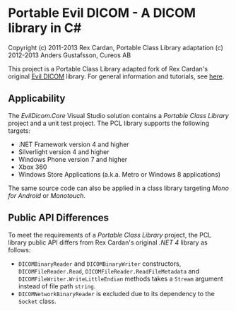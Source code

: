 Portable Evil DICOM - A DICOM library in C#
===========================================

Copyright (c) 2011-2013 Rex Cardan, Portable Class Library adaptation (c) 2012-2013 Anders Gustafsson, Cureos AB

This project is a Portable Class Library adapted fork of Rex Cardan's original [Evil DICOM](https://github.com/rexcardan/Evil-DICOM) library. 
For general information and tutorials, see [here](http://evildicom.rexcardan.com/).

Applicability
-------------

The _EvilDicom.Core_ Visual Studio solution contains a _Portable Class Library_ project and a unit test project. The PCL library supports the following targets:

* .NET Framework version 4 and higher
* Silverlight version 4 and higher
* Windows Phone version 7 and higher
* Xbox 360
* Windows Store Applications (a.k.a. Metro or Windows 8 applications)

The same source code can also be applied in a class library targeting _Mono for Android_ or _Monotouch_.

Public API Differences
----------------------

To meet the requirements of a _Portable Class Library_ project, the PCL library public API differs from Rex Cardan's original _.NET 4_ library as follows:

* `DICOMBinaryReader` and `DICOMBinaryWriter` constructors, `DICOMFileReader.Read`, `DICOMFileReader.ReadFileMetadata` and `DICOMFileWriter.WriteLittleEndian` methods takes a `Stream` argument instead of file path `string`.
* `DICOMNetworkBinaryReader` is excluded due to its dependency to the `Socket` class.

